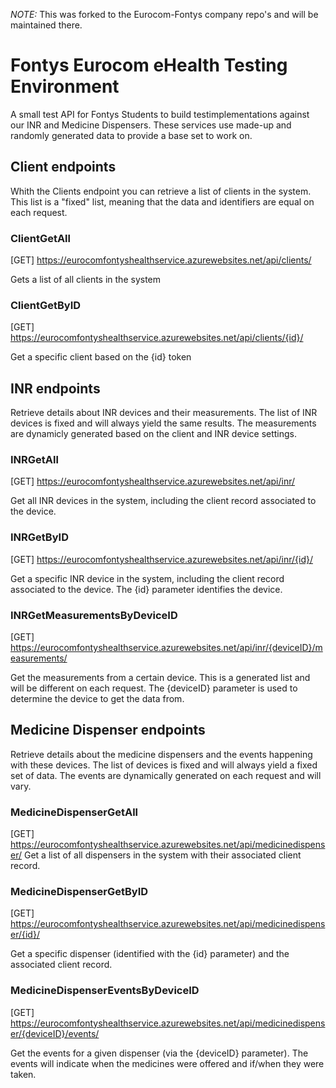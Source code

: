 *NOTE:* This was forked to the Eurocom-Fontys company repo's and will be maintained there.

# Fontys Eurocom eHealth Testing Environment
A small test API for Fontys Students to build testimplementations against our INR and Medicine Dispensers. These services use made-up and randomly generated data to provide a base set to work on.

## Client endpoints
Whith the Clients endpoint you can retrieve a list of clients in the system. This list is a "fixed" list, meaning that the data and identifiers are equal on each request.

### ClientGetAll
[GET] https://eurocomfontyshealthservice.azurewebsites.net/api/clients/

Gets a list of all clients in the system

### ClientGetByID
[GET] https://eurocomfontyshealthservice.azurewebsites.net/api/clients/{id}/

Get a specific client based on the {id} token


## INR endpoints
Retrieve details about INR devices and their measurements. The list of INR devices is fixed and will always yield the same results. The measurements are dynamicly generated based on the client and INR device settings.

### INRGetAll
[GET] https://eurocomfontyshealthservice.azurewebsites.net/api/inr/

Get all INR devices in the system, including the client record associated to the device.

### INRGetByID
[GET] https://eurocomfontyshealthservice.azurewebsites.net/api/inr/{id}/

Get a specific INR device in the system, including the client record associated to the device. The {id} parameter identifies the device.

### INRGetMeasurementsByDeviceID
[GET] https://eurocomfontyshealthservice.azurewebsites.net/api/inr/{deviceID}/measurements/

Get the measurements from a certain device. This is a generated list and will be different on each request. The {deviceID} parameter is used to determine the device to get the data from.

## Medicine Dispenser endpoints
Retrieve details about the medicine dispensers and the events happening with these devices. The list of devices is fixed and will always yield a fixed set of data. The events are dynamically generated on each request and will vary.

### MedicineDispenserGetAll
[GET] https://eurocomfontyshealthservice.azurewebsites.net/api/medicinedispenser/
Get a list of all dispensers in the system with their associated client record.

### MedicineDispenserGetByID
[GET] https://eurocomfontyshealthservice.azurewebsites.net/api/medicinedispenser/{id}/

Get a specific dispenser (identified with the {id} parameter) and the associated client record.

### MedicineDispenserEventsByDeviceID
[GET] https://eurocomfontyshealthservice.azurewebsites.net/api/medicinedispenser/{deviceID}/events/

Get the events for a given dispenser (via the {deviceID} parameter). The events will indicate when the medicines were offered and if/when they were taken.
